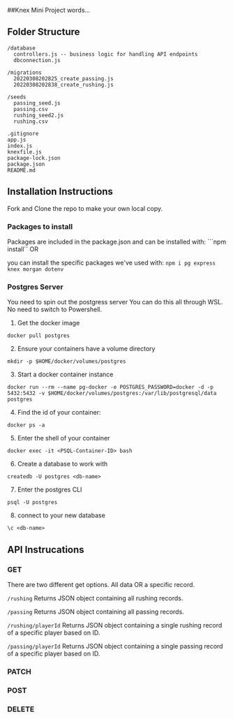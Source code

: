 ##Knex Mini Project
words...

## Folder Structure

```
/database
  controllers.js -- business logic for handling API endpoints
  dbconnection.js

/migrations
  20220308202825_create_passing.js
  20220308202838_create_rushing.js

/seeds
  passing_seed.js
  passing.csv
  rushing_seed2.js
  rushing.csv

.gitignore
app.js
index.js
knexfile.js
package-lock.json
package.json
README.md
```

## Installation Instructions

Fork and Clone the repo to make your own local copy.

### Packages to install

Packages are included in the package.json and can be installed with:
```npm install``
OR

you can install the specific packages we've used with:
```npm i pg express knex morgan dotenv```

### Postgres Server

You need to spin out the postgress server
You can do this all through WSL. No need to switch to Powershell.
1. Get the docker image

```docker pull postgres```

2. Ensure your containers have a volume directory

```mkdir -p $HOME/docker/volumes/postgres```

3. Start a docker container instance

```docker run --rm --name pg-docker -e POSTGRES_PASSWORD=docker -d -p 5432:5432 -v $HOME/docker/volumes/postgres:/var/lib/postgresql/data postgres```

4. Find the id of your container:

```docker ps -a```

5. Enter the shell of your container

```docker exec -it <PSQL-Container-ID> bash```

6. Create a database to work with

```createdb -U postgres <db-name>```

7. Enter the postgres CLI

```psql -U postgres```

8. connect to your new database

```\c <db-name>```


## API Instrucations

### GET
There are two different get options.  All data OR a specific record.

```/rushing```
Returns JSON object containing all rushing records.

```/passing```
Returns JSON object containing all passing records.

```/rushing/playerId```
Returns JSON object containing a single rushing record of a specific player based on ID.

```/passing/playerId```
Returns JSON object containing a single passing record of a specific player based on ID.

### PATCH

### POST

### DELETE